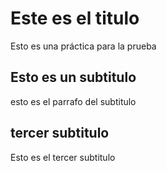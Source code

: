 # Este es el titulo
Esto es una práctica para la prueba 

## Esto es un subtitulo
esto es el parrafo del subtitulo 

## tercer subtitulo
Esto es el tercer subtitulo